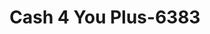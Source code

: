 ---
f_zip-code: 90670
f_state-code: CA
title: Cash 4 You Plus-6383
f_phone: 562-695-7766
f_city-only: Santa Fe Springs
f_address: 9716 South Norwlk Bl Santa Fe Springs
f_location-unique-id: '6383'
slug: cash-4-you-plus-6383
updated-on: '2024-05-30T13:46:58.046Z'
created-on: '2024-05-30T13:36:59.803Z'
published-on: '2024-05-30T13:54:32.469Z'
f_city-state: cms/city/santa-fe-springs-ca.md
f_company: cms/company/cash-4-you-plus.md
f_state: cms/state/california.md
layout: '[payday-loan].html'
tags: payday-loan
---
